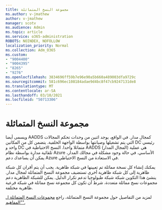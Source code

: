 ```yaml
---
title: مجموعة النسخ المتماثلة
ms.author: v-jmathew
author: v-jmathew
manager: scotv
ms.audience: Admin
ms.topic: article
ms.service: o365-administration
ROBOTS: NOINDEX, NOFOLLOW
localization_priority: Normal
ms.collection: Adm_O365
ms.custom:
- "9004400"
- "9004395"
- "8265"
- "9276"
ms.openlocfilehash: 3834696ff59b7e96e90a5b660a489003dfa9729c
ms.sourcegitcommit: 581c696ec108184adae9d4bc8f47cb9247131de8
ms.translationtype: MT
ms.contentlocale: ar-SA
ms.lasthandoff: 03/10/2021
ms.locfileid: "50713306"
---
```

# <a name="replica-set"></a>مجموعة النسخ المتماثلة

ويسمى أيضا AADDS كمجال مدار. في الواقع، يوجد اثنين من وحدات تحكم المجالات التي يتم تشغيلها وصيانتها بواسطة الواجهة الخلفية. يتضمن كل من المكاتين DC رئيسي واحد و DC متماثلا واحدا. النسخ الاحتياطية في AADDS (المجال المدار) هي عملية تلقائية مدارة بواسطة نظام Azure الأساسي. في حالة وجود مشكلة في مجالك المدار، يمكن أن يساعدك دعم Azure في الاستعادة من النسخ الاحتياطي.

يمكنك إنشاء كل نسخة مماثلة تم تعيينها في شبكة ظاهرية. يجب أن يتم أقران كل شبكة ظاهرية إلى كل شبكة ظاهرية أخرى تستضيف مجموعة النسخ المتماثلة لمجال مدار. ينشئ هذا التكوين شبكة شبكة طبولوجيا تدعم تكرار الدليل. يمكن للشبكة الظاهرية دعم مجموعات نسخ مماثلة متعددة، شرط أن تكون كل مجموعة نسخ مماثلة في شبكة فرعية ظاهرية مختلفة.

لمزيد من التفاصيل حول مجموعة النسخ المتماثلة، راجع [مجموعات النسخ المتماثلة ل "المفاهيم".](https://docs.microsoft.com/azure/active-directory-domain-services/concepts-replica-sets)
